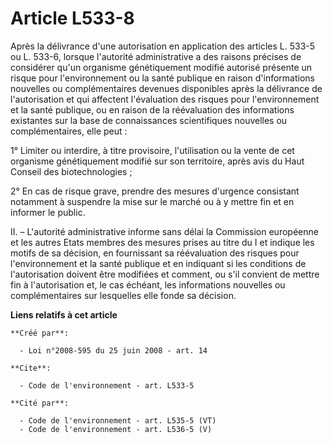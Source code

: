 # Article L533-8

Après la délivrance d'une autorisation en application des articles L. 533-5 ou L. 533-6, lorsque l'autorité administrative a
des raisons précises de considérer qu'un organisme génétiquement modifié autorisé présente un risque pour l'environnement ou
la santé publique en raison d'informations nouvelles ou complémentaires devenues disponibles après la délivrance de
l'autorisation et qui affectent l'évaluation des risques pour l'environnement et la santé publique, ou en raison de la
réévaluation des informations existantes sur la base de connaissances scientifiques nouvelles ou complémentaires, elle peut :

1° Limiter ou interdire, à titre provisoire, l'utilisation ou la vente de cet organisme génétiquement modifié sur son
territoire, après avis du Haut Conseil des biotechnologies ;

2° En cas de risque grave, prendre des mesures d'urgence consistant notamment à suspendre la mise sur le marché ou à y mettre
fin et en informer le public.

II. – L'autorité administrative informe sans délai la Commission européenne et les autres Etats membres des mesures prises au
titre du I et indique les motifs de sa décision, en fournissant sa réévaluation des risques pour l'environnement et la santé
publique et en indiquant si les conditions de l'autorisation doivent être modifiées et comment, ou s'il convient de mettre
fin à l'autorisation et, le cas échéant, les informations nouvelles ou complémentaires sur lesquelles elle fonde sa décision.

**Liens relatifs à cet article**

	**Créé par**:

	  - Loi n°2008-595 du 25 juin 2008 - art. 14

	**Cite**:

	  - Code de l'environnement - art. L533-5

	**Cité par**:

	  - Code de l'environnement - art. L535-5 (VT)
	  - Code de l'environnement - art. L536-5 (V)
